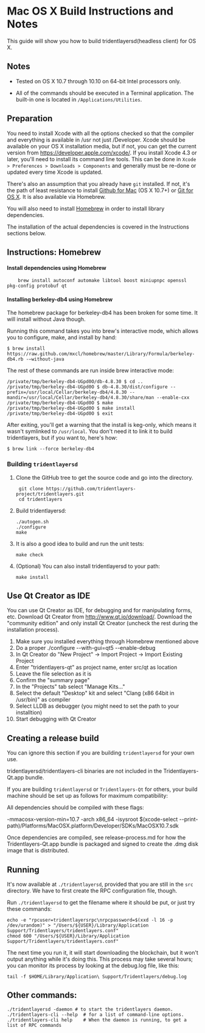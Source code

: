 Mac OS X Build Instructions and Notes
====================================
This guide will show you how to build tridentlayersd(headless client) for OS X.

Notes
-----

* Tested on OS X 10.7 through 10.10 on 64-bit Intel processors only.

* All of the commands should be executed in a Terminal application. The
built-in one is located in `/Applications/Utilities`.

Preparation
-----------

You need to install Xcode with all the options checked so that the compiler
and everything is available in /usr not just /Developer. Xcode should be
available on your OS X installation media, but if not, you can get the
current version from https://developer.apple.com/xcode/. If you install
Xcode 4.3 or later, you'll need to install its command line tools. This can
be done in `Xcode > Preferences > Downloads > Components` and generally must
be re-done or updated every time Xcode is updated.

There's also an assumption that you already have `git` installed. If
not, it's the path of least resistance to install [Github for Mac](https://mac.github.com/)
(OS X 10.7+) or
[Git for OS X](https://code.google.com/p/git-osx-installer/). It is also
available via Homebrew.

You will also need to install [Homebrew](http://brew.sh) in order to install library
dependencies.

The installation of the actual dependencies is covered in the Instructions
sections below.

Instructions: Homebrew
----------------------

#### Install dependencies using Homebrew

        brew install autoconf automake libtool boost miniupnpc openssl pkg-config protobuf qt

#### Installing berkeley-db4 using Homebrew

The homebrew package for berkeley-db4 has been broken for some time.  It will install without Java though.

Running this command takes you into brew's interactive mode, which allows you to configure, make, and install by hand:
```
$ brew install https://raw.github.com/mxcl/homebrew/master/Library/Formula/berkeley-db4.rb -–without-java 
```

The rest of these commands are run inside brew interactive mode:
```
/private/tmp/berkeley-db4-UGpd0O/db-4.8.30 $ cd ..
/private/tmp/berkeley-db4-UGpd0O $ db-4.8.30/dist/configure --prefix=/usr/local/Cellar/berkeley-db4/4.8.30 --mandir=/usr/local/Cellar/berkeley-db4/4.8.30/share/man --enable-cxx
/private/tmp/berkeley-db4-UGpd0O $ make
/private/tmp/berkeley-db4-UGpd0O $ make install
/private/tmp/berkeley-db4-UGpd0O $ exit
```

After exiting, you'll get a warning that the install is keg-only, which means it wasn't symlinked to `/usr/local`.  You don't need it to link it to build tridentlayers, but if you want to, here's how:

    $ brew link --force berkeley-db4


### Building `tridentlayersd`

1. Clone the GitHub tree to get the source code and go into the directory.

        git clone https://github.com/tridentlayers-project/tridentlayers.git
        cd tridentlayers

2.  Build tridentlayersd:

        ./autogen.sh
        ./configure
        make

3.  It is also a good idea to build and run the unit tests:

        make check

4.  (Optional) You can also install tridentlayersd to your path:

        make install

Use Qt Creator as IDE
------------------------
You can use Qt Creator as IDE, for debugging and for manipulating forms, etc.
Download Qt Creator from http://www.qt.io/download/. Download the "community edition" and only install Qt Creator (uncheck the rest during the installation process).

1. Make sure you installed everything through Homebrew mentioned above
2. Do a proper ./configure --with-gui=qt5 --enable-debug
3. In Qt Creator do "New Project" -> Import Project -> Import Existing Project
4. Enter "tridentlayers-qt" as project name, enter src/qt as location
5. Leave the file selection as it is
6. Confirm the "summary page"
7. In the "Projects" tab select "Manage Kits..."
8. Select the default "Desktop" kit and select "Clang (x86 64bit in /usr/bin)" as compiler
9. Select LLDB as debugger (you might need to set the path to your installtion)
10. Start debugging with Qt Creator

Creating a release build
------------------------
You can ignore this section if you are building `tridentlayersd` for your own use.

tridentlayersd/tridentlayers-cli binaries are not included in the Tridentlayers-Qt.app bundle.

If you are building `tridentlayersd` or `Tridentlayers-Qt` for others, your build machine should be set up
as follows for maximum compatibility:

All dependencies should be compiled with these flags:

 -mmacosx-version-min=10.7
 -arch x86_64
 -isysroot $(xcode-select --print-path)/Platforms/MacOSX.platform/Developer/SDKs/MacOSX10.7.sdk

Once dependencies are compiled, see release-process.md for how the Tridentlayers-Qt.app
bundle is packaged and signed to create the .dmg disk image that is distributed.

Running
-------

It's now available at `./tridentlayersd`, provided that you are still in the `src`
directory. We have to first create the RPC configuration file, though.

Run `./tridentlayersd` to get the filename where it should be put, or just try these
commands:

    echo -e "rpcuser=tridentlayersrpc\nrpcpassword=$(xxd -l 16 -p /dev/urandom)" > "/Users/${USER}/Library/Application Support/Tridentlayers/tridentlayers.conf"
    chmod 600 "/Users/${USER}/Library/Application Support/Tridentlayers/tridentlayers.conf"

The next time you run it, it will start downloading the blockchain, but it won't
output anything while it's doing this. This process may take several hours;
you can monitor its process by looking at the debug.log file, like this:

    tail -f $HOME/Library/Application\ Support/Tridentlayers/debug.log

Other commands:
-------

    ./tridentlayersd -daemon # to start the tridentlayers daemon.
    ./tridentlayers-cli --help  # for a list of command-line options.
    ./tridentlayers-cli help    # When the daemon is running, to get a list of RPC commands
